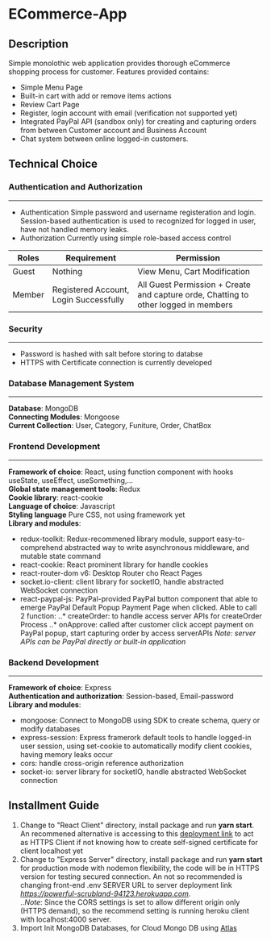 # ECommerce-App
## Description 
Simple monolothic web application provides thorough eCommerce shopping process for customer. Features provided contains:
* Simple Menu Page
* Built-in cart with add or remove items actions
* Review Cart Page
* Register, login account with email (verification not supported yet)
* Integrated PayPal API (sandbox only) for creating and capturing orders from between Customer account and Business Account
* Chat system between online logged-in customers.

## Technical Choice
### Authentication and Authorization
***
* Authentication
Simple password and username registeration and login.  
Session-based authentication is used to recognized for logged in user, have not handled memory leaks.
* Authorization
Currently using simple role-based access control

| Roles | Requirement | Permission   | 
| ----- | ----------- | ------------ |
| Guest | Nothing     |View Menu, Cart Modification     |
|Member |Registered Account, Login Successfully| All Guest Permission + Create and capture orde, Chatting to other logged in members|

### Security
***
* Password is hashed with salt before storing to databse  
* HTTPS with Certificate connection is currently developed

### Database Management System
***
**Database**: MongoDB  
**Connecting Modules**: Mongoose  
**Current Collection**: User, Category, Funiture, Order, ChatBox

### Frontend Development
***
**Framework of choice**: React, using function component with hooks useState, useEffect, useSomething,...  
**Global state management tools**: Redux  
**Cookie library**: react-cookie  
**Language of choice**: Javascript  
**Styling language** Pure CSS, not using framework yet  
**Library and modules**: 
* redux-toolkit: Redux-recommened library module, support easy-to-comprehend abstracted way to write asynchronous middleware, and mutable state command
* react-cookie: React prominent library for handle cookies
* react-router-dom v6: Desktop Router cho React Pages
* socket.io-client: client library for socketIO, handle abstracted WebSocket connection
* react-paypal-js: PayPal-provided PayPal button component that able to emerge PayPal Default Popup Payment Page when clicked. Able to call 2 function: 
..* createOrder: to handle access server APIs for createOrder Process
..* onApprove: called after customer click accept payment on PayPal popup, start capturing order by access serverAPIs
 *Note: server APIs can be PayPal directly or built-in application*

### Backend Development
***
**Framework of choice**: Express  
**Authentication and authorization**: Session-based, Email-password  
**Library and modules**:   
* mongoose: Connect to MongoDB using SDK to create schema, query or modify databases
* express-session: Express framerork default tools to handle logged-in user session, using set-cookie to automatically modify client cookies, having memory leaks occur
* cors: handle cross-origin reference authorization
* socket-io: server library for socketIO, handle abstracted WebSocket connection

## Installment Guide
1. Change to "React Client" directory, install package and run **yarn start**. An recommened alternative is accessing to this [deployment link](https://immense-scrubland-27295.herokuapp.com/) to act as HTTPS Client if not knowing how to create self-signed certificate for client localhost yet
2. Change to "Express Server" directory, install package and run **yarn start** for production mode with nodemon flexibility, the code will be in HTTPS version for testing secured connection. An not so recommended is changing front-end .env SERVER URL to server deployment link *https://powerful-scrubland-94123.herokuapp.com*.  
..*Note*: Since the CORS settings is set to allow different origin only (HTTPS demand), so the recommend setting is running heroku client with localhost:4000 server.
3. Import Init MongoDB Databases, for Cloud Mongo DB using [Atlas](https://www.mongodb.com/cloud)
